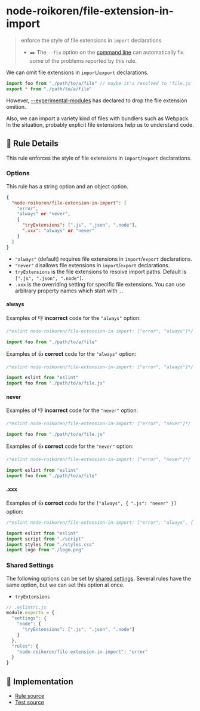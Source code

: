 # node-roikoren/file-extension-in-import
> enforce the style of file extensions in `import` declarations
> - ✒️ The `--fix` option on the [command line](https://eslint.org/docs/user-guide/command-line-interface#fixing-problems) can automatically fix some of the problems reported by this rule.

We can omit file extensions in `import`/`export` declarations.

```js
import foo from "./path/to/a/file" // maybe it's resolved to 'file.js' or 'file.json'
export * from "./path/to/a/file"
```

However, [--experimental-modules](https://medium.com/@nodejs/announcing-a-new-experimental-modules-1be8d2d6c2ff) has declared to drop the file extension omition.

Also, we can import a variety kind of files with bundlers such as Webpack. In the situation, probably explicit file extensions help us to understand code.

## 📖 Rule Details

This rule enforces the style of file extensions in `import`/`export` declarations.

### Options

This rule has a string option and an object option.

```json
{
  "node-roikoren/file-extension-in-import": [
    "error",
    "always" or "never",
    {
      "tryExtensions": [".js", ".json", ".node"],
      ".xxx": "always" or "never"
    }
  ]
}
```

- `"always"` (default) requires file extensions in `import`/`export` declarations.
- `"never"` disallows file extensions in `import`/`export` declarations.
- `tryExtensions` is the file extensions to resolve import paths. Default is `[".js", ".json", ".node"]`.
- `.xxx` is the overriding setting for specific file extensions. You can use arbitrary property names which start with `.`.

#### always

Examples of :-1: **incorrect** code for the `"always"` option:

```js
/*eslint node-roikoren/file-extension-in-import: ["error", "always"]*/

import foo from "./path/to/a/file"
```

Examples of :+1: **correct** code for the `"always"` option:

```js
/*eslint node-roikoren/file-extension-in-import: ["error", "always"]*/

import eslint from "eslint"
import foo from "./path/to/a/file.js"
```

#### never

Examples of :-1: **incorrect** code for the `"never"` option:

```js
/*eslint node-roikoren/file-extension-in-import: ["error", "never"]*/

import foo from "./path/to/a/file.js"
```

Examples of :+1: **correct** code for the `"never"` option:

```js
/*eslint node-roikoren/file-extension-in-import: ["error", "never"]*/

import eslint from "eslint"
import foo from "./path/to/a/file"
```

#### .xxx

Examples of :+1: **correct** code for the `["always", { ".js": "never" }]` option:

```js
/*eslint node-roikoren/file-extension-in-import: ["error", "always", { ".js": "never" }]*/

import eslint from "eslint"
import script from "./script"
import styles from "./styles.css"
import logo from "./logo.png"
```

### Shared Settings

The following options can be set by [shared settings](http://eslint.org/docs/user-guide/configuring.html#adding-shared-settings).
Several rules have the same option, but we can set this option at once.

- `tryExtensions`

```js
// .eslintrc.js
module.exports = {
  "settings": {
    "node": {
      "tryExtensions": [".js", ".json", ".node"]
    }
  },
  "rules": {
    "node-roikoren/file-extension-in-import": "error"
  }
}
```

## 🔎 Implementation

- [Rule source](https://github.com/roikoren755/eslint-plugin-node/blob/v3.0.3/src/rules/file-extension-in-import.ts)
- [Test source](https://github.com/roikoren755/eslint-plugin-node/blob/v3.0.3/tests/src/rules/file-extension-in-import.ts)
